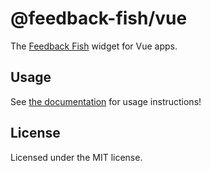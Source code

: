 # @feedback-fish/vue

The [Feedback Fish](https://feedback.fish) widget for Vue apps.

## Usage

See [the documentation](https://feedback.fish/help/vue) for usage instructions!

## License

Licensed under the MIT license.
